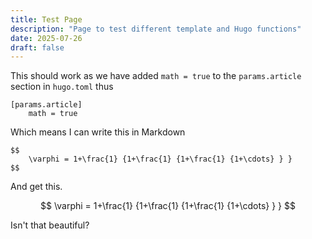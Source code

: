 ```yaml
---
title: Test Page
description: "Page to test different template and Hugo functions"
date: 2025-07-26
draft: false
---
```


This should work as we have added `math = true` to the `params.article` section in `hugo.toml` thus

```
[params.article]
    math = true
```

Which means I can write this in Markdown

```
$$
    \varphi = 1+\frac{1} {1+\frac{1} {1+\frac{1} {1+\cdots} } } 
$$
```
And get this.

$$
    \varphi = 1+\frac{1} {1+\frac{1} {1+\frac{1} {1+\cdots} } } 
$$

Isn't that beautiful?

